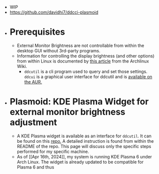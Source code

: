 - WIP
- https://github.com/davidhi7/ddcci-plasmoid
- # Prerequisites
	- External Monitor Brightness are not controllable from within the desktop GUI without 3rd-party programs.
	- Information for controlling the display brightness (and other options) from within Linux is documented by [this article](https://wiki.archlinux.org/title/backlight) from the Archlinux Wiki.
		- `ddcutil` is a cli program used to query and set those settings. `ddcui` is a graphical user interface for ddcutil and is [available on the AUR.](https://aur.archlinux.org/packages/ddcui)
- # Plasmoid: KDE Plasma Widget for external monitor brightness adjustment
	- A KDE Plasma widget is available as an interface for `ddcutil`. It can be found on this [repo.](https://github.com/davidhi7/ddcci-plasmoid) A detailed instruction is found from within the README of the repo. This page will discuss only the specific steps performed for my specific machine.
	- As of [[Apr 16th, 2024]], my system is running KDE Plasma 6 under Arch Linux. The widget is already updated to be compatible for Plasma 6 and thus